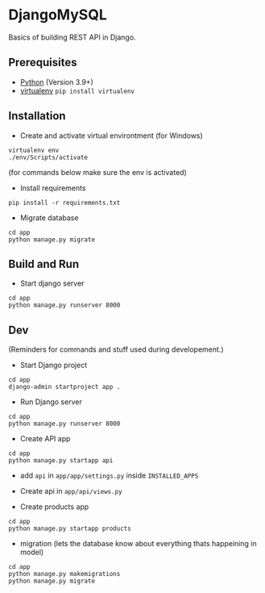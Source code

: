 # DjangoMySQL
Basics of building REST API in Django.

## Prerequisites
* [Python](https://www.python.org/downloads/) (Version 3.9+)
* [virtualenv](https://pypi.org/project/virtualenv/) `pip install virtualenv`

## Installation
* Create and activate virtual environtment (for Windows)
```
virtualenv env
./env/Scripts/activate
```

(for commands below make sure the env is activated)

* Install requirements
```
pip install -r requirements.txt
```

* Migrate database
```
cd app
python manage.py migrate
```


## Build and Run
* Start django server
```
cd app
python manage.py runserver 8000
```


## Dev
(Reminders for commands and stuff used during developement.)
* Start Django project
```
cd app
django-admin startproject app .
```

* Run Django server
```
cd app
python manage.py runserver 8000
```

* Create API app
```
cd app
python manage.py startapp api
```

* add `api` in `app/app/settings.py` inside `INSTALLED_APPS`
* Create api in `app/api/views.py`

* Create products app
```
cd app
python manage.py startapp products
```

* migration (lets the database know about everything thats happeining in model)
```
cd app
python manage.py makemigrations
python manage.py migrate
```
